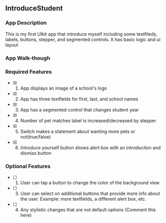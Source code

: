 ## IntroduceStudent

### App Description
This is my first UIkit app that introduce myself including some textfileds, labels, buttons, stepper, and segmented controls. It has basic logic and ui layout

### App Walk-though



<!-- <img src="YOUR_GIF_URL_HERE" width=200><br> OR <img src="YOUR_GIF_PATH" width=200><br> -->



### Required Features

- [x] 1. App displays an image of a school's logo
- [x] 2. App has three textfields for first, last, and school names
- [x] 3. App has a segmented control that changes student year
- [x] 4. Number of pet matches label is increased/decreased by stepper
- [x] 5. Switch makes a statement about wanting more pets or not(true/false) 
- [x] 6. Introduce yourself button shows alert box with an introduciton and dismiss button

### Optional Features

- [ ] 1. User can tap a button to change the color of the background view
- [ ] 3. User can select on additional buttons that provide more info about the user. Example: more textfields, a different alert box, etc.
- [ ] 4. Any stylistic changes that are not default options (Comment this here)
